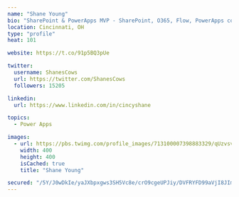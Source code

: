 ```yaml
---
name: "Shane Young"
bio: "SharePoint & PowerApps MVP - SharePoint, O365, Flow, PowerApps consulting? @PowerApps911 | Pure Snark? You found it."
location: Cincinnati, OH
type: "profile"
heat: 101

website: https://t.co/91p5BQ3pUe

twitter:
  username: ShanesCows
  url: https://twitter.com/ShanesCows
  followers: 15205

linkedin:
  url: https://www.linkedin.com/in/cincyshane

topics:
  - Power Apps

images:
  - url: https://pbs.twimg.com/profile_images/713100007398883329/qUzvsvQ3_400x400.jpg
    width: 400
    height: 400
    isCached: true
    title: "Shane Young"

secured: "/5Y/J0wDkIe/yaJXbpxgws3SH5Vc8e/crO9cgeUPJiy/DVFRYFD99aVjI8JImQlrwkD7Z4do+acFRJNeIcD/lL+vJsJvcF2EHDCAiMWKlU26qZBDRQHEDsfm7kmqIc30Z49texa0uV+i7s085RqPEP0hadkxJpiIpA6Tbbkgh+i9zWTnI+HIeHXwqCpyAZKoo02hthhsnDFkfC46OX5RMR3KhaWoFlOUfM6J1A+eipgRonFGgJlLL3Sni9uwCjFSEiiucaTyJyml0DcrAfmgkOehF4ZPXxZ6WKTTePf4rgNv3M32aIpTTkJWyPHL3yLNvNmfzJHBxGd7GHZa5t97O7+8qUlzOAnB1Iv7pVnhikT0Ey/ldKUUtO7rcnHZ9nbqiX8taaMnugb6rE95VUh7wxrc45vMOIZgZEJOwjreyY8=;fegV/ilq3SOxhnI0TC2+FQ=="
---
```


